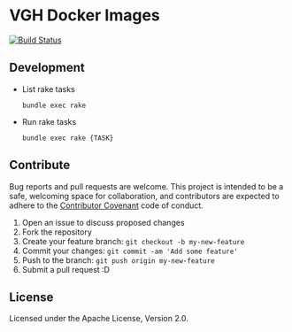 # VGH Docker Images
[![Build Status](https://travis-ci.org/vghn/docker_images.svg?branch=master)](https://travis-ci.org/vghn/docker_images)

## Development

- List rake tasks

  ```SH
  bundle exec rake
  ```
- Run rake tasks

  ```SH
  bundle exec rake {TASK}
  ```

## Contribute

Bug reports and pull requests are welcome. This project is intended to be a safe, welcoming space for collaboration, and contributors are expected to adhere to the [Contributor Covenant](http://contributor-covenant.org) code of conduct.

1. Open an issue to discuss proposed changes
2. Fork the repository
3. Create your feature branch: `git checkout -b my-new-feature`
4. Commit your changes: `git commit -am 'Add some feature'`
5. Push to the branch: `git push origin my-new-feature`
6. Submit a pull request :D

## License
Licensed under the Apache License, Version 2.0.
